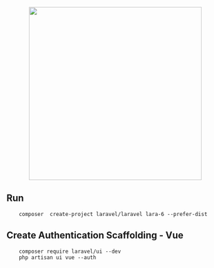 <p align="center"><img src="https://res.cloudinary.com/dtfbvvkyp/image/upload/v1566331377/laravel-logolockup-cmyk-red.svg" width="400"></p>

## Run 
        composer  create-project laravel/laravel lara-6 --prefer-dist

## Create Authentication Scaffolding - Vue
        composer require laravel/ui --dev
        php artisan ui vue --auth

    